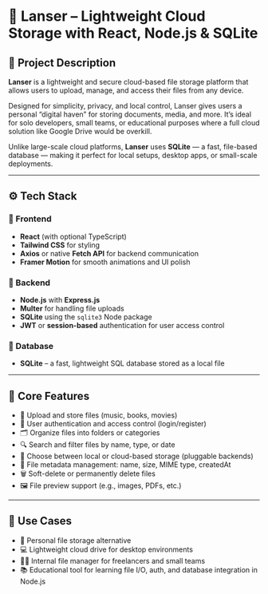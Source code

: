 # 📁 Lanser – Lightweight Cloud Storage with React, Node.js & SQLite

## 📝 Project Description

**Lanser** is a lightweight and secure cloud-based file storage platform that allows users to upload, manage, and access their files from any device.

Designed for simplicity, privacy, and local control, Lanser gives users a personal “digital haven” for storing documents, media, and more. It’s ideal for solo developers, small teams, or educational purposes where a full cloud solution like Google Drive would be overkill.

Unlike large-scale cloud platforms, **Lanser** uses **SQLite** — a fast, file-based database — making it perfect for local setups, desktop apps, or small-scale deployments.

---

## ⚙️ Tech Stack

### 🔹 Frontend

- **React** (with optional TypeScript)
- **Tailwind CSS** for styling
- **Axios** or native **Fetch API** for backend communication
- **Framer Motion** for smooth animations and UI polish

### 🔹 Backend

- **Node.js** with **Express.js**
- **Multer** for handling file uploads
- **SQLite** using the `sqlite3` Node package
- **JWT** or **session-based** authentication for user access control

### 🔹 Database

- **SQLite** – a fast, lightweight SQL database stored as a local file

---

## 🚀 Core Features

- 📁 Upload and store files (music, books, movies)
- 🔐 User authentication and access control (login/register)
- 🗂️ Organize files into folders or categories
- 🔍 Search and filter files by name, type, or date
- 💾 Choose between local or cloud-based storage (pluggable backends)
- 🧾 File metadata management: name, size, MIME type, createdAt
- 🗑️ Soft-delete or permanently delete files
- 🖼️ File preview support (e.g., images, PDFs, etc.)

---

## 🎯 Use Cases

- 🧍 Personal file storage alternative
- 💻 Lightweight cloud drive for desktop environments
- 🧑‍💼 Internal file manager for freelancers and small teams
- 📚 Educational tool for learning file I/O, auth, and database integration in Node.js
